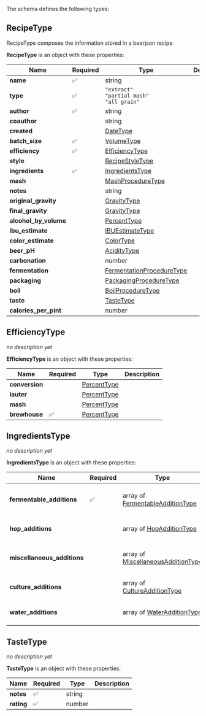The schema defines the following types:

## RecipeType 

RecipeType composes the information stored in a beerjson recipe

**RecipeType** is an object with these properties:

|Name|Required|Type|Description|
|--|--|--|--|
| **name** | ✅ | string|  |
| **type** | ✅ | `"extract"`<br/>`"partial mash"`<br/>`"all grain"`|  |
| **author** | ✅ | string|  |
| **coauthor** |  | string|  |
| **created** |  | [DateType](measureable_units.json.md#datetype)|  |
| **batch_size** | ✅ | [VolumeType](measureable_units.json.md#volumetype)|  |
| **efficiency** | ✅ | [EfficiencyType](#efficiencytype)|  |
| **style** |  | [RecipeStyleType](style.json.md#recipestyletype)|  |
| **ingredients** | ✅ | [IngredientsType](#ingredientstype)|  |
| **mash** |  | [MashProcedureType](mash.json.md#mashproceduretype)|  |
| **notes** |  | string|  |
| **original_gravity** |  | [GravityType](measureable_units.json.md#gravitytype)|  |
| **final_gravity** |  | [GravityType](measureable_units.json.md#gravitytype)|  |
| **alcohol_by_volume** |  | [PercentType](measureable_units.json.md#percenttype)|  |
| **ibu_estimate** |  | [IBUEstimateType](hop.json.md#ibuestimatetype)|  |
| **color_estimate** |  | [ColorType](measureable_units.json.md#colortype)|  |
| **beer_pH** |  | [AcidityType](measureable_units.json.md#aciditytype)|  |
| **carbonation** |  | number|  |
| **fermentation** |  | [FermentationProcedureType](fermentation.json.md#fermentationproceduretype)|  |
| **packaging** |  | [PackagingProcedureType](packaging.json.md#packagingproceduretype)|  |
| **boil** |  | [BoilProcedureType](boil.json.md#boilproceduretype)|  |
| **taste** |  | [TasteType](#tastetype)|  |
| **calories_per_pint** |  | number|  |

## EfficiencyType 

*no description yet*

**EfficiencyType** is an object with these properties:

|Name|Required|Type|Description|
|--|--|--|--|
| **conversion** |  | [PercentType](measureable_units.json.md#percenttype)|  |
| **lauter** |  | [PercentType](measureable_units.json.md#percenttype)|  |
| **mash** |  | [PercentType](measureable_units.json.md#percenttype)|  |
| **brewhouse** | ✅ | [PercentType](measureable_units.json.md#percenttype)|  |

## IngredientsType 

*no description yet*

**IngredientsType** is an object with these properties:

|Name|Required|Type|Description|
|--|--|--|--|
| **fermentable_additions** | ✅ | array of [FermentableAdditionType](fermentable.json.md#fermentableadditiontype)| fermentable_additions collects all the fermentable ingredients for use in a recipe |
| **hop_additions** |  | array of [HopAdditionType](hop.json.md#hopadditiontype)| hop_additions collects all the hops for use in a recipe |
| **miscellaneous_additions** |  | array of [MiscellaneousAdditionType](misc.json.md#miscellaneousadditiontype)| miscellaneous_additions collects all the miscellaneous items for use in a recipe |
| **culture_additions** |  | array of [CultureAdditionType](culture.json.md#cultureadditiontype)| culture_additions collects all the culture items for use in a recipe |
| **water_additions** |  | array of [WaterAdditionType](water.json.md#wateradditiontype)| water_additions collects all the water items for use in a recipe |

## TasteType 

*no description yet*

**TasteType** is an object with these properties:

|Name|Required|Type|Description|
|--|--|--|--|
| **notes** | ✅ | string|  |
| **rating** | ✅ | number|  |

